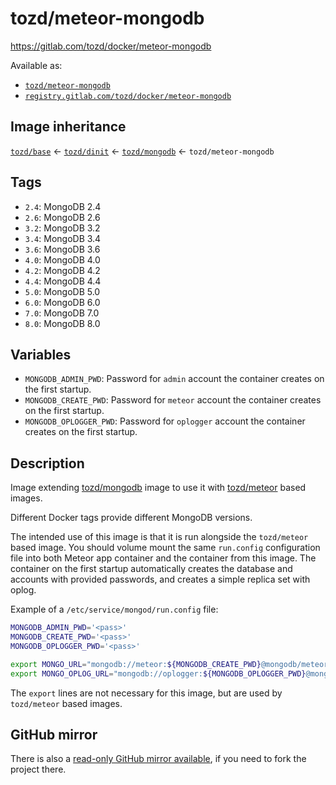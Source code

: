 # tozd/meteor-mongodb

<https://gitlab.com/tozd/docker/meteor-mongodb>

Available as:

- [`tozd/meteor-mongodb`](https://hub.docker.com/r/tozd/meteor-mongodb)
- [`registry.gitlab.com/tozd/docker/meteor-mongodb`](https://gitlab.com/tozd/docker/meteor-mongodb/container_registry)

## Image inheritance

[`tozd/base`](https://gitlab.com/tozd/docker/base) ← [`tozd/dinit`](https://gitlab.com/tozd/docker/dinit) ← [`tozd/mongodb`](https://gitlab.com/tozd/docker/mongodb) ← `tozd/meteor-mongodb`

## Tags

- `2.4`: MongoDB 2.4
- `2.6`: MongoDB 2.6
- `3.2`: MongoDB 3.2
- `3.4`: MongoDB 3.4
- `3.6`: MongoDB 3.6
- `4.0`: MongoDB 4.0
- `4.2`: MongoDB 4.2
- `4.4`: MongoDB 4.4
- `5.0`: MongoDB 5.0
- `6.0`: MongoDB 6.0
- `7.0`: MongoDB 7.0
- `8.0`: MongoDB 8.0

## Variables

- `MONGODB_ADMIN_PWD`: Password for `admin` account the container creates on the first startup.
- `MONGODB_CREATE_PWD`: Password for `meteor` account the container creates on the first startup.
- `MONGODB_OPLOGGER_PWD`: Password for `oplogger` account the container creates on the first startup.

## Description

Image extending [tozd/mongodb](https://gitlab.com/tozd/docker/mongodb) image to use
it with [tozd/meteor](https://gitlab.com/tozd/docker/meteor) based images.

Different Docker tags provide different MongoDB versions.

The intended use of this image is that it is run alongside the `tozd/meteor` based image.
You should volume mount the same `run.config` configuration file into both Meteor app container
and the container from this image. The container on the first startup automatically creates
the database and accounts with provided passwords, and creates a simple replica set with oplog.

Example of a `/etc/service/mongod/run.config` file:

```bash
MONGODB_ADMIN_PWD='<pass>'
MONGODB_CREATE_PWD='<pass>'
MONGODB_OPLOGGER_PWD='<pass>'

export MONGO_URL="mongodb://meteor:${MONGODB_CREATE_PWD}@mongodb/meteor"
export MONGO_OPLOG_URL="mongodb://oplogger:${MONGODB_OPLOGGER_PWD}@mongodb/local?authSource=admin"
```

The `export` lines are not necessary for this image, but are used by `tozd/meteor` based images.

## GitHub mirror

There is also a [read-only GitHub mirror available](https://github.com/tozd/docker-meteor-mongodb),
if you need to fork the project there.
